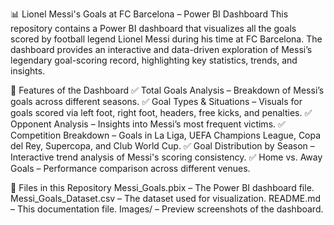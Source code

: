📊 Lionel Messi's Goals at FC Barcelona – Power BI Dashboard
This repository contains a Power BI dashboard that visualizes all the goals scored by football legend Lionel Messi during his time at FC Barcelona. The dashboard provides an interactive and data-driven exploration of Messi’s legendary goal-scoring record, highlighting key statistics, trends, and insights.

📌 Features of the Dashboard
✅ Total Goals Analysis – Breakdown of Messi’s goals across different seasons.
✅ Goal Types & Situations – Visuals for goals scored via left foot, right foot, headers, free kicks, and penalties.
✅ Opponent Analysis – Insights into Messi’s most frequent victims.
✅ Competition Breakdown – Goals in La Liga, UEFA Champions League, Copa del Rey, Supercopa, and Club World Cup.
✅ Goal Distribution by Season – Interactive trend analysis of Messi's scoring consistency.
✅ Home vs. Away Goals – Performance comparison across different venues.

📂 Files in this Repository
Messi_Goals.pbix – The Power BI dashboard file.
Messi_Goals_Dataset.csv – The dataset used for visualization.
README.md – This documentation file.
Images/ – Preview screenshots of the dashboard.
